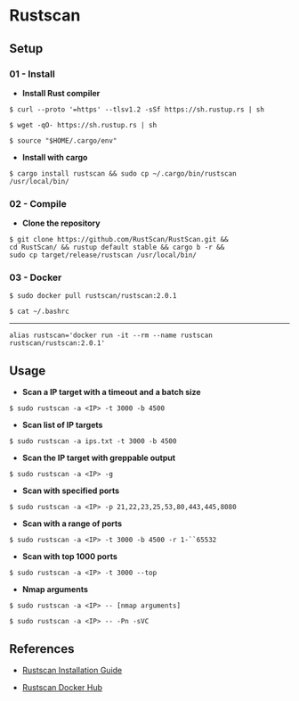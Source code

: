 # Rustscan

## Setup

### 01 - Install

* **Install Rust compiler**

`$ curl --proto '=https' --tlsv1.2 -sSf https://sh.rustup.rs | sh`

`$ wget -qO- https://sh.rustup.rs | sh`

`$ source "$HOME/.cargo/env"`

* **Install with cargo**

`$ cargo install rustscan && sudo cp ~/.cargo/bin/rustscan /usr/local/bin/`

### 02 - Compile

* **Clone the repository**

```
$ git clone https://github.com/RustScan/RustScan.git &&
cd RustScan/ && rustup default stable && cargo b -r &&
sudo cp target/release/rustscan /usr/local/bin/
```

### 03 - Docker

`$ sudo docker pull rustscan/rustscan:2.0.1`

`$ cat ~/.bashrc`

---

```
alias rustscan='docker run -it --rm --name rustscan rustscan/rustscan:2.0.1'
```

## Usage

* **Scan a IP target with a timeout and a batch size**

`$ sudo rustscan -a <IP> -t 3000 -b 4500`

* **Scan list of IP targets**

`$ sudo rustscan -a ips.txt -t 3000 -b 4500`

* **Scan the IP target with greppable output**

`$ sudo rustscan -a <IP> -g`

* **Scan with specified ports**

`$ sudo rustscan -a <IP> -p 21,22,23,25,53,80,443,445,8080`

* **Scan with a range of ports**

`$ sudo rustscan -a <IP> -t 3000 -b 4500 -r 1-``65532`

* **Scan with top 1000 ports**

`$ sudo rustscan -a <IP> -t 3000 --top`

* **Nmap arguments**

`$ sudo rustscan -a <IP> -- [nmap arguments]`

`$ sudo rustscan -a <IP> -- -Pn -sVC`

## References

* [Rustscan Installation Guide](https://github.com/RustScan/RustScan/wiki/Installation-Guide)

* [Rustscan Docker Hub](https://hub.docker.com/r/rustscan/rustscan)
